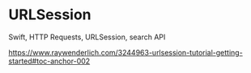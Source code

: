 # URLSession
Swift, HTTP Requests, URLSession, search API

https://www.raywenderlich.com/3244963-urlsession-tutorial-getting-started#toc-anchor-002
